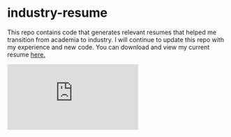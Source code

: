 # industry-resume
This repo contains code that generates relevant resumes that helped me transition from academia to industry. I will continue to update this repo with my experience and new code. You can download and view my current resume
[here.](https://github.com/PlayfulMaven/industry-resume/files/13492107/Data-Science.pdf)

![alt text](https://github.com/PlayfulMaven/industry-resume/blob/main/Data-Science.html?raw=false)
